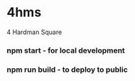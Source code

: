 # 4hms

4 Hardman Square

### **npm start** - for local development

### **npm run build** - to deploy to public
